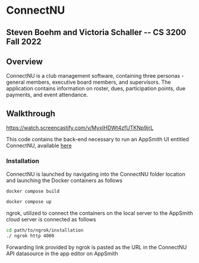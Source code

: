 # ConnectNU
## Steven Boehm and Victoria Schaller -- CS 3200 Fall 2022

## Overview
ConnectNU is a club management software, containing three personas - general members, executive board members, and supervisors. The application contains information on roster, dues, participation points, due payments, and event attendance. 

## Walkthrough
https://watch.screencastify.com/v/MyxIHDWt4zfUTKNp9jrL

This code contains the back-end necessary to run an AppSmith UI entitled ConnectNU, available [here](https://appsmith.cs3200.net/app/connectnu/welcome-638fa8645bc9880dbcb1f64a)


### Installation

ConnectNU is launched by navigating into the ConnectNU folder location and launching the Docker containers as follows
```python
docker compose build
```
```python
docker compose up
```

ngrok, utilized to connect the containers on the local server to the AppSmith cloud server is connected as follows
```bash
cd path/to/ngrok/installation
./ ngrok http 4000
```

Forwarding link provided by ngrok is pasted as the URL in the ConnectNU API datasource in the app editor on AppSmith

